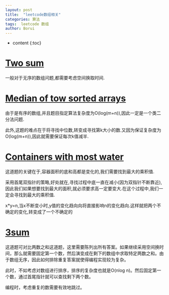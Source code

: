 ```yaml
---
layout: post
title:  "leetcode数组相关"
categories: 算法
tags:  leetcode 数组
author: Borui
---
```


* content
{:toc}

# [Two sum](https://leetcode-cn.com/problems/two-sum/description/)
一般对于无序的数组问题,都需要考虑空间换取时间.

# [Median of tow sorted arrays](https://leetcode-cn.com/problems/median-of-two-sorted-arrays/description/)
由于是有序的数组,并且题目指定算法复杂度为O(log(m+n)),因此一定是一个类二分法问题.

此外,这题的难点在于将寻找中位数,转变成寻找第k大小的数.又因为保证复杂度为O(log(m+n)),因此就需要保证每次k值减半.

# [Containers with most water](https://leetcode-cn.com/problems/container-with-most-water/description/)
这道题的关键在于,容器面积的底和高都是变化的,我们需要找到最大的乘积值.

采用首尾双指针的策略,好处就在,寻找过程中底一直在减小(因为双指针不断靠近),因此我们如果想要找到最大的面积,就必须要求高一定要变大.在这个过程中,我们一定会寻找到最大的乘积值.

x*y=n,当x不断变小时,y值的变化趋向向将直接影响n的变化趋向.这样就把两个不确定的变化,转变成了一个不确定的

# [3sum](https://leetcode-cn.com/problems/3sum/description/)
这道题可对比两数之和这道题，这里需要陈列出所有答案。如果继续采用空间换时间，那么就需要固定第一个数，然后演变成在剩下的数组中求取特定两数之和。由于数组无序，因此如何排除重复答案就使得编程实现较为复杂。

此时，不如考虑对数组进行排序，排序的复杂度也就是O(nlog n)。然后固定第一个数，通过首尾指针就可以查找剩下两个数。

编程时，考虑重复的数需要有效地跳过。
